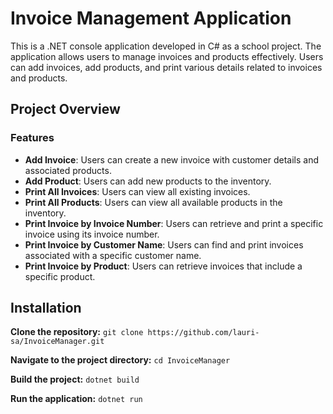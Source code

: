 # Invoice Management Application

This is a .NET console application developed in C# as a school project. The application allows users to manage invoices and products effectively. Users can add invoices, add products, and print various details related to invoices and products.

## Project Overview

### Features
- **Add Invoice**: Users can create a new invoice with customer details and associated products.
- **Add Product**: Users can add new products to the inventory.
- **Print All Invoices**: Users can view all existing invoices.
- **Print All Products**: Users can view all available products in the inventory.
- **Print Invoice by Invoice Number**: Users can retrieve and print a specific invoice using its invoice number.
- **Print Invoice by Customer Name**: Users can find and print invoices associated with a specific customer name.
- **Print Invoice by Product**: Users can retrieve invoices that include a specific product.

## Installation

**Clone the repository:** `git clone https://github.com/lauri-sa/InvoiceManager.git`

**Navigate to the project directory:** `cd InvoiceManager`

**Build the project:** `dotnet build`

**Run the application:** `dotnet run`
